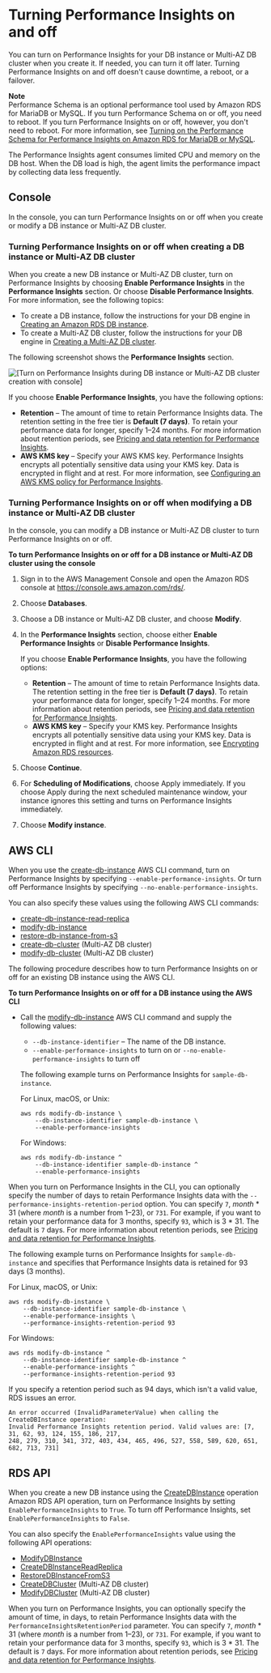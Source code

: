 # Turning Performance Insights on and off<a name="USER_PerfInsights.Enabling"></a>

You can turn on Performance Insights for your DB instance or Multi\-AZ DB cluster when you create it\. If needed, you can turn it off later\. Turning Performance Insights on and off doesn't cause downtime, a reboot, or a failover\.

**Note**  
Performance Schema is an optional performance tool used by Amazon RDS for MariaDB or MySQL\. If you turn Performance Schema on or off, you need to reboot\. If you turn Performance Insights on or off, however, you don't need to reboot\. For more information, see [Turning on the Performance Schema for Performance Insights on Amazon RDS for MariaDB or MySQL](USER_PerfInsights.EnableMySQL.md)\.

The Performance Insights agent consumes limited CPU and memory on the DB host\. When the DB load is high, the agent limits the performance impact by collecting data less frequently\.

## Console<a name="USER_PerfInsights.Enabling.Console"></a>

In the console, you can turn Performance Insights on or off when you create or modify a DB instance or Multi\-AZ DB cluster\.

### Turning Performance Insights on or off when creating a DB instance or Multi\-AZ DB cluster<a name="USER_PerfInsights.Console.Creating"></a>

When you create a new DB instance or Multi\-AZ DB cluster, turn on Performance Insights by choosing **Enable Performance Insights** in the **Performance Insights** section\. Or choose **Disable Performance Insights**\. For more information, see the following topics:
+ To create a DB instance, follow the instructions for your DB engine in [Creating an Amazon RDS DB instance](USER_CreateDBInstance.md)\.
+ To create a Multi\-AZ DB cluster, follow the instructions for your DB engine in [Creating a Multi\-AZ DB cluster](create-multi-az-db-cluster.md)\.

The following screenshot shows the **Performance Insights** section\.

![\[Turn on Performance Insights during DB instance or Multi-AZ DB cluster creation with console\]](http://docs.aws.amazon.com/AmazonRDS/latest/UserGuide/./images/perf_insights_enabling.png)

If you choose **Enable Performance Insights**, you have the following options:
+ **Retention** – The amount of time to retain Performance Insights data\. The retention setting in the free tier is **Default \(7 days\)**\. To retain your performance data for longer, specify 1–24 months\. For more information about retention periods, see [Pricing and data retention for Performance Insights](USER_PerfInsights.Overview.cost.md)\.
+ **AWS KMS key** – Specify your AWS KMS key\. Performance Insights encrypts all potentially sensitive data using your KMS key\. Data is encrypted in flight and at rest\. For more information, see [Configuring an AWS KMS policy for Performance Insights](USER_PerfInsights.access-control.md#USER_PerfInsights.access-control.cmk-policy)\.

### Turning Performance Insights on or off when modifying a DB instance or Multi\-AZ DB cluster<a name="USER_PerfInsights.Enabling.Console.Modifying"></a>

In the console, you can modify a DB instance or Multi\-AZ DB cluster to turn Performance Insights on or off\. 

**To turn Performance Insights on or off for a DB instance or Multi\-AZ DB cluster using the console**

1. Sign in to the AWS Management Console and open the Amazon RDS console at [https://console\.aws\.amazon\.com/rds/](https://console.aws.amazon.com/rds/)\.

1. Choose **Databases**\.

1. Choose a DB instance or Multi\-AZ DB cluster, and choose **Modify**\.

1. In the **Performance Insights** section, choose either **Enable Performance Insights** or **Disable Performance Insights**\.

   If you choose **Enable Performance Insights**, you have the following options:
   + **Retention** – The amount of time to retain Performance Insights data\. The retention setting in the free tier is **Default \(7 days\)**\. To retain your performance data for longer, specify 1–24 months\. For more information about retention periods, see [Pricing and data retention for Performance Insights](USER_PerfInsights.Overview.cost.md)\.
   + **AWS KMS key** – Specify your KMS key\. Performance Insights encrypts all potentially sensitive data using your KMS key\. Data is encrypted in flight and at rest\. For more information, see [Encrypting Amazon RDS resources](Overview.Encryption.md)\.

1. Choose **Continue**\.

1. For **Scheduling of Modifications**, choose Apply immediately\. If you choose Apply during the next scheduled maintenance window, your instance ignores this setting and turns on Performance Insights immediately\.

1. Choose **Modify instance**\.

## AWS CLI<a name="USER_PerfInsights.Enabling.CLI"></a>

When you use the [create\-db\-instance](https://docs.aws.amazon.com/cli/latest/reference/rds/create-db-instance.html) AWS CLI command, turn on Performance Insights by specifying `--enable-performance-insights`\. Or turn off Performance Insights by specifying `--no-enable-performance-insights`\.

You can also specify these values using the following AWS CLI commands:
+  [create\-db\-instance\-read\-replica](https://docs.aws.amazon.com/cli/latest/reference/rds/create-db-instance-read-replica.html) 
+  [modify\-db\-instance](https://docs.aws.amazon.com/cli/latest/reference/rds/modify-db-instance.html) 
+  [restore\-db\-instance\-from\-s3](https://docs.aws.amazon.com/cli/latest/reference/rds/restore-db-instance-from-s3.html) 
+  [create\-db\-cluster](https://docs.aws.amazon.com/cli/latest/reference/rds/create-db-cluster.html) \(Multi\-AZ DB cluster\) 
+  [modify\-db\-cluster](https://docs.aws.amazon.com/cli/latest/reference/rds/modify-db-cluster.html) \(Multi\-AZ DB cluster\) 

The following procedure describes how to turn Performance Insights on or off for an existing DB instance using the AWS CLI\.

**To turn Performance Insights on or off for a DB instance using the AWS CLI**
+ Call the [modify\-db\-instance](https://docs.aws.amazon.com/cli/latest/reference/rds/modify-db-instance.html) AWS CLI command and supply the following values:
  + `--db-instance-identifier` – The name of the DB instance\.
  + `--enable-performance-insights` to turn on or `--no-enable-performance-insights` to turn off

  The following example turns on Performance Insights for `sample-db-instance`\.

  For Linux, macOS, or Unix:

  ```
  aws rds modify-db-instance \
      --db-instance-identifier sample-db-instance \
      --enable-performance-insights
  ```

  For Windows:

  ```
  aws rds modify-db-instance ^
      --db-instance-identifier sample-db-instance ^
      --enable-performance-insights
  ```

When you turn on Performance Insights in the CLI, you can optionally specify the number of days to retain Performance Insights data with the `--performance-insights-retention-period` option\. You can specify `7`, *month* \* 31 \(where *month* is a number from 1–23\), or `731`\. For example, if you want to retain your performance data for 3 months, specify `93`, which is 3 \* 31\. The default is `7` days\. For more information about retention periods, see [Pricing and data retention for Performance Insights](USER_PerfInsights.Overview.cost.md)\.

The following example turns on Performance Insights for `sample-db-instance` and specifies that Performance Insights data is retained for 93 days \(3 months\)\.

For Linux, macOS, or Unix:

```
aws rds modify-db-instance \
    --db-instance-identifier sample-db-instance \
    --enable-performance-insights \
    --performance-insights-retention-period 93
```

For Windows:

```
aws rds modify-db-instance ^
    --db-instance-identifier sample-db-instance ^
    --enable-performance-insights ^
    --performance-insights-retention-period 93
```

If you specify a retention period such as 94 days, which isn't a valid value, RDS issues an error\.

```
An error occurred (InvalidParameterValue) when calling the CreateDBInstance operation: 
Invalid Performance Insights retention period. Valid values are: [7, 31, 62, 93, 124, 155, 186, 217, 
248, 279, 310, 341, 372, 403, 434, 465, 496, 527, 558, 589, 620, 651, 682, 713, 731]
```

## RDS API<a name="USER_PerfInsights.Enabling.API"></a>

When you create a new DB instance using the [CreateDBInstance](https://docs.aws.amazon.com/AmazonRDS/latest/APIReference/API_CreateDBInstance.html) operation Amazon RDS API operation, turn on Performance Insights by setting `EnablePerformanceInsights` to `True`\. To turn off Performance Insights, set `EnablePerformanceInsights` to `False`\.

You can also specify the `EnablePerformanceInsights` value using the following API operations:
+  [ModifyDBInstance](https://docs.aws.amazon.com/AmazonRDS/latest/APIReference/API_ModifyDBInstance.html) 
+  [CreateDBInstanceReadReplica](https://docs.aws.amazon.com/AmazonRDS/latest/APIReference/API_CreateDBInstanceReadReplica.html) 
+  [RestoreDBInstanceFromS3](https://docs.aws.amazon.com/AmazonRDS/latest/APIReference/API_RestoreDBInstanceFromS3.html) 
+  [CreateDBCluster](https://docs.aws.amazon.com/AmazonRDS/latest/APIReference/API_CreateDBCluster.html) \(Multi\-AZ DB cluster\) 
+  [ModifyDBCluster](https://docs.aws.amazon.com/AmazonRDS/latest/APIReference/API_ModifyDBCluster.html) \(Multi\-AZ DB cluster\) 

When you turn on Performance Insights, you can optionally specify the amount of time, in days, to retain Performance Insights data with the `PerformanceInsightsRetentionPeriod` parameter\. You can specify `7`, *month* \* 31 \(where *month* is a number from 1–23\), or `731`\. For example, if you want to retain your performance data for 3 months, specify `93`, which is 3 \* 31\. The default is `7` days\. For more information about retention periods, see [Pricing and data retention for Performance Insights](USER_PerfInsights.Overview.cost.md)\.